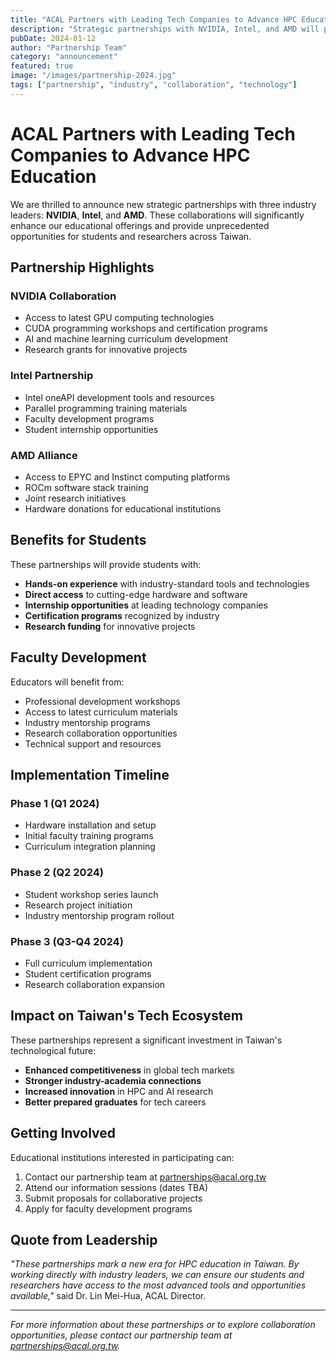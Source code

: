 ```yaml
---
title: "ACAL Partners with Leading Tech Companies to Advance HPC Education"
description: "Strategic partnerships with NVIDIA, Intel, and AMD will provide enhanced resources and opportunities for students and researchers in Taiwan."
pubDate: 2024-01-12
author: "Partnership Team"
category: "announcement"
featured: true
image: "/images/partnership-2024.jpg"
tags: ["partnership", "industry", "collaboration", "technology"]
---
```


# ACAL Partners with Leading Tech Companies to Advance HPC Education

We are thrilled to announce new strategic partnerships with three industry leaders: **NVIDIA**, **Intel**, and **AMD**. These collaborations will significantly enhance our educational offerings and provide unprecedented opportunities for students and researchers across Taiwan.

## Partnership Highlights

### NVIDIA Collaboration
- Access to latest GPU computing technologies
- CUDA programming workshops and certification programs
- AI and machine learning curriculum development
- Research grants for innovative projects

### Intel Partnership
- Intel oneAPI development tools and resources
- Parallel programming training materials
- Faculty development programs
- Student internship opportunities

### AMD Alliance
- Access to EPYC and Instinct computing platforms
- ROCm software stack training
- Joint research initiatives
- Hardware donations for educational institutions

## Benefits for Students

These partnerships will provide students with:

- **Hands-on experience** with industry-standard tools and technologies
- **Direct access** to cutting-edge hardware and software
- **Internship opportunities** at leading technology companies
- **Certification programs** recognized by industry
- **Research funding** for innovative projects

## Faculty Development

Educators will benefit from:

- Professional development workshops
- Access to latest curriculum materials
- Industry mentorship programs
- Research collaboration opportunities
- Technical support and resources

## Implementation Timeline

### Phase 1 (Q1 2024)
- Hardware installation and setup
- Initial faculty training programs
- Curriculum integration planning

### Phase 2 (Q2 2024)
- Student workshop series launch
- Research project initiation
- Industry mentorship program rollout

### Phase 3 (Q3-Q4 2024)
- Full curriculum implementation
- Student certification programs
- Research collaboration expansion

## Impact on Taiwan's Tech Ecosystem

These partnerships represent a significant investment in Taiwan's technological future:

- **Enhanced competitiveness** in global tech markets
- **Stronger industry-academia connections**
- **Increased innovation** in HPC and AI research
- **Better prepared graduates** for tech careers

## Getting Involved

Educational institutions interested in participating can:

1. Contact our partnership team at partnerships@acal.org.tw
2. Attend our information sessions (dates TBA)
3. Submit proposals for collaborative projects
4. Apply for faculty development programs

## Quote from Leadership

*"These partnerships mark a new era for HPC education in Taiwan. By working directly with industry leaders, we can ensure our students and researchers have access to the most advanced tools and opportunities available,"* said Dr. Lin Mei-Hua, ACAL Director.

---

*For more information about these partnerships or to explore collaboration opportunities, please contact our partnership team at partnerships@acal.org.tw.*
